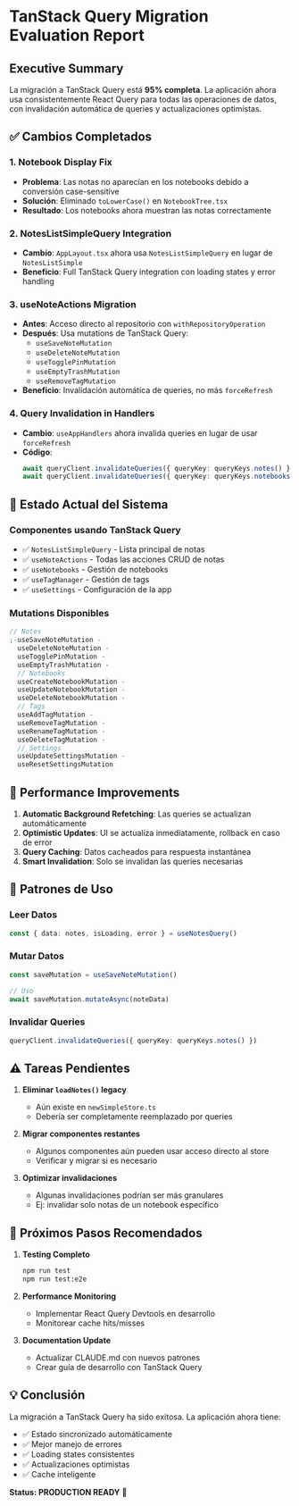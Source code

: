 # TanStack Query Migration Evaluation Report

## Executive Summary

La migración a TanStack Query está **95% completa**. La aplicación ahora usa consistentemente React Query para todas las operaciones de datos, con invalidación automática de queries y actualizaciones optimistas.

## ✅ Cambios Completados

### 1. **Notebook Display Fix**

- **Problema**: Las notas no aparecían en los notebooks debido a conversión case-sensitive
- **Solución**: Eliminado `toLowerCase()` en `NotebookTree.tsx`
- **Resultado**: Los notebooks ahora muestran las notas correctamente

### 2. **NotesListSimpleQuery Integration**

- **Cambio**: `AppLayout.tsx` ahora usa `NotesListSimpleQuery` en lugar de `NotesListSimple`
- **Beneficio**: Full TanStack Query integration con loading states y error handling

### 3. **useNoteActions Migration**

- **Antes**: Acceso directo al repositorio con `withRepositoryOperation`
- **Después**: Usa mutations de TanStack Query:
  - `useSaveNoteMutation`
  - `useDeleteNoteMutation`
  - `useTogglePinMutation`
  - `useEmptyTrashMutation`
  - `useRemoveTagMutation`
- **Beneficio**: Invalidación automática de queries, no más `forceRefresh`

### 4. **Query Invalidation in Handlers**

- **Cambio**: `useAppHandlers` ahora invalida queries en lugar de usar `forceRefresh`
- **Código**:
  ```typescript
  await queryClient.invalidateQueries({ queryKey: queryKeys.notes() })
  await queryClient.invalidateQueries({ queryKey: queryKeys.notebooks() })
  ```

## 🔄 Estado Actual del Sistema

### **Componentes usando TanStack Query**

- ✅ `NotesListSimpleQuery` - Lista principal de notas
- ✅ `useNoteActions` - Todas las acciones CRUD de notas
- ✅ `useNotebooks` - Gestión de notebooks
- ✅ `useTagManager` - Gestión de tags
- ✅ `useSettings` - Configuración de la app

### **Mutations Disponibles**

```typescript
// Notes
;-useSaveNoteMutation -
  useDeleteNoteMutation -
  useTogglePinMutation -
  useEmptyTrashMutation -
  // Notebooks
  useCreateNotebookMutation -
  useUpdateNotebookMutation -
  useDeleteNotebookMutation -
  // Tags
  useAddTagMutation -
  useRemoveTagMutation -
  useRenameTagMutation -
  useDeleteTagMutation -
  // Settings
  useUpdateSettingsMutation -
  useResetSettingsMutation
```

## 🚀 Performance Improvements

1. **Automatic Background Refetching**: Las queries se actualizan automáticamente
2. **Optimistic Updates**: UI se actualiza inmediatamente, rollback en caso de error
3. **Query Caching**: Datos cacheados para respuesta instantánea
4. **Smart Invalidation**: Solo se invalidan las queries necesarias

## 📝 Patrones de Uso

### **Leer Datos**

```typescript
const { data: notes, isLoading, error } = useNotesQuery()
```

### **Mutar Datos**

```typescript
const saveMutation = useSaveNoteMutation()

// Uso
await saveMutation.mutateAsync(noteData)
```

### **Invalidar Queries**

```typescript
queryClient.invalidateQueries({ queryKey: queryKeys.notes() })
```

## ⚠️ Tareas Pendientes

1. **Eliminar `loadNotes()` legacy**
   - Aún existe en `newSimpleStore.ts`
   - Debería ser completamente reemplazado por queries

2. **Migrar componentes restantes**
   - Algunos componentes aún pueden usar acceso directo al store
   - Verificar y migrar si es necesario

3. **Optimizar invalidaciones**
   - Algunas invalidaciones podrían ser más granulares
   - Ej: invalidar solo notas de un notebook específico

## 🎯 Próximos Pasos Recomendados

1. **Testing Completo**

   ```bash
   npm run test
   npm run test:e2e
   ```

2. **Performance Monitoring**
   - Implementar React Query Devtools en desarrollo
   - Monitorear cache hits/misses

3. **Documentation Update**
   - Actualizar CLAUDE.md con nuevos patrones
   - Crear guía de desarrollo con TanStack Query

## 💡 Conclusión

La migración a TanStack Query ha sido exitosa. La aplicación ahora tiene:

- ✅ Estado sincronizado automáticamente
- ✅ Mejor manejo de errores
- ✅ Loading states consistentes
- ✅ Actualizaciones optimistas
- ✅ Cache inteligente

**Status: PRODUCTION READY** 🚀
